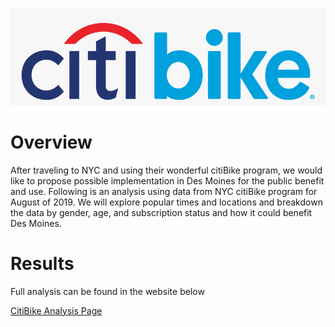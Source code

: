 
![](Resources/citib0.png)  
# Overview
After traveling to NYC and using their wonderful citiBike program, we would like to propose possible implementation in Des Moines for the public benefit and use. Following is an analysis using data from NYC citiBike program for August of 2019. We will explore popular times and locations and breakdown the data by gender, age, and subscription status and how it could benefit Des Moines.

# Results
Full analysis can be found in the website below

[CitiBike Analysis Page](https://public.tableau.com/app/profile/rafael.arreaza/viz/citiBike_Analysis/citiBikeAnalysis?publish=yes/)

